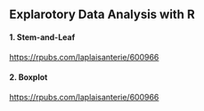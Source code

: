 ## Explarotory Data Analysis with R

#### 1. Stem-and-Leaf
https://rpubs.com/laplaisanterie/600966

#### 2. Boxplot
https://rpubs.com/laplaisanterie/600966
